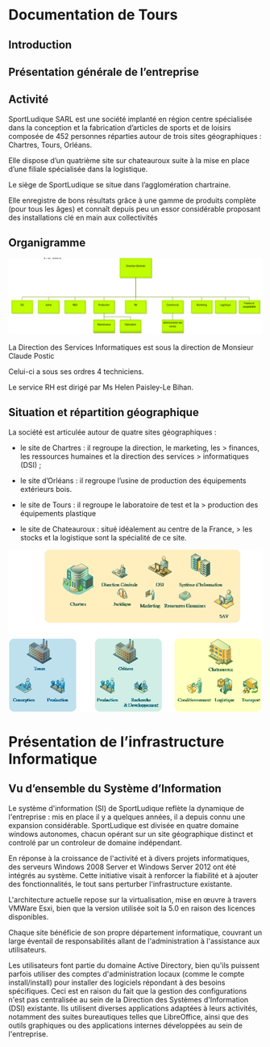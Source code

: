 # Documentation de Tours

## Introduction

## Présentation générale de l’entreprise

## Activité

SportLudique SARL est une société implanté en région centre spécialisée dans la conception et la fabrication d’articles de sports et de loisirs composée de 452 personnes réparties autour de trois sites géographiques : Chartres, Tours, Orléans.

Elle dispose d’un quatrième site sur chateauroux suite à la mise en place d’une filiale spécialisée dans la logistique.

Le siège de SportLudique se situe dans l’agglomération chartraine.

Elle enregistre de bons résultats grâce à une gamme de produits complète (pour tous les âges) et connaît depuis peu un essor considérable proposant des installations clé en main aux collectivités

## Organigramme 

![Screenshot](img/organigram.png)

La Direction des Services Informatiques est sous la direction de Monsieur Claude Postic

Celui-ci a sous ses ordres 4 techniciens.

Le service RH est dirigé par Ms Helen Paisley-Le Bihan.

## Situation et répartition géographique

La société est articulée autour de quatre sites géographiques :

- le site de Chartres : il regroupe la direction, le marketing, les > finances, les ressources humaines et la direction des services > informatiques (DSI) ;

- le site d’Orléans : il regroupe l’usine de production des équipements extérieurs bois.

- le site de Tours : il regroupe le laboratoire de test et la > production des équipements plastique

- le site de Chateauroux : situé idéalement au centre de la France, > les stocks et la logistique sont la spécialité de ce site.

![Screenshot](img/plan.png)

# Présentation de l’infrastructure Informatique

## Vu d’ensemble du Système d’Information

Le système d'information (SI) de SportLudique reflète la dynamique de l'entreprise : mis en place il y a quelques années, il a depuis connu une expansion considérable. SportLudique est divisée en quatre domaine windows autonomes, chacun opérant sur un site géographique distinct et controlé par un controleur de domaine indépendant.

En réponse à la croissance de l'activité et à divers projets informatiques, des serveurs Windows 2008 Server et Windows Server 2012 ont été intégrés au système. Cette initiative visait à renforcer la fiabilité et à ajouter des fonctionnalités, le tout sans perturber l'infrastructure existante.

L'architecture actuelle repose sur la virtualisation, mise en œuvre à travers VMWare Esxi, bien que la version utilisée soit la 5.0 en raison des licences disponibles.

Chaque site bénéficie de son propre département informatique, couvrant un large éventail de responsabilités allant de l'administration à l'assistance aux utilisateurs.

Les utilisateurs font partie du domaine Active Directory, bien qu'ils puissent parfois utiliser des comptes d'administration locaux (comme le compte install/install) pour installer des logiciels répondant à des besoins spécifiques. Ceci est en raison du fait que la gestion des configurations n'est pas centralisée au sein de la Direction des Systèmes d'Information (DSI) existante. Ils utilisent diverses applications adaptées à leurs activités, notamment des suites bureautiques telles que LibreOffice, ainsi que des outils graphiques ou des applications internes développées au sein de l'entreprise.
